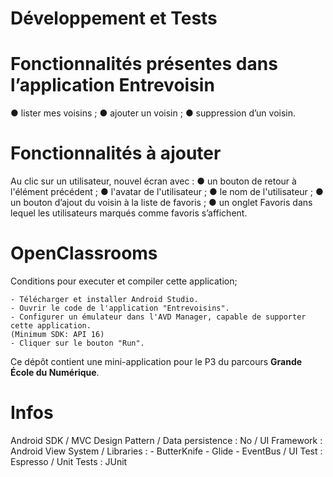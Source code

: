 # Développement et Tests

# Fonctionnalités présentes dans l’application Entrevoisin
● lister mes voisins ;
● ajouter un voisin ;
● suppression d’un voisin.

# Fonctionnalités à ajouter 
Au clic sur un utilisateur, nouvel écran avec :
● un bouton de retour à l'élément précédent ;
● l'avatar de l'utilisateur ;
● le nom de l'utilisateur ;
● un bouton d’ajout du voisin à la liste de favoris ;
● un onglet Favoris dans lequel les utilisateurs marqués comme favoris s’affichent.

# OpenClassrooms
Conditions pour executer et compiler cette application;

    - Télécharger et installer Android Studio.
    - Ouvrir le code de l'application "Entrevoisins".
    - Configurer un émulateur dans l'AVD Manager, capable de supporter cette application. 
    (Minimum SDK: API 16) 
    - Cliquer sur le bouton "Run".

Ce dépôt contient une mini-application pour le P3 du parcours **Grande École du Numérique**.

# Infos

Android SDK / MVC Design Pattern / Data persistence : No / UI Framework : Android View System / Libraries : - ButterKnife - Glide - EventBus / UI Test : Espresso / Unit Tests : JUnit
